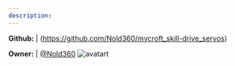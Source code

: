 ```yaml
---
description: 
---
```



**Github:** | (https://github.com/Nold360/mycroft_skill-drive_servos)

**Owner:** | [@Nold360](https://github.com/Nold360) ![avatart](https://avatars0.githubusercontent.com/u/1445753?v=4)

